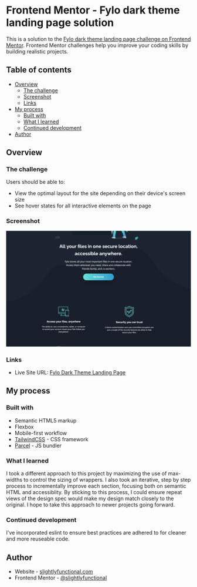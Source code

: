 # Frontend Mentor - Fylo dark theme landing page solution

This is a solution to the [Fylo dark theme landing page challenge on Frontend Mentor](https://www.frontendmentor.io/challenges/fylo-dark-theme-landing-page-5ca5f2d21e82137ec91a50fd). Frontend Mentor challenges help you improve your coding skills by building realistic projects. 

## Table of contents

- [Overview](#overview)
  - [The challenge](#the-challenge)
  - [Screenshot](#screenshot)
  - [Links](#links)
- [My process](#my-process)
  - [Built with](#built-with)
  - [What I learned](#what-i-learned)
  - [Continued development](#continued-development)
- [Author](#author)

## Overview

### The challenge

Users should be able to:

- View the optimal layout for the site depending on their device's screen size
- See hover states for all interactive elements on the page

### Screenshot

![Screenshot](./screenshot.png)

### Links

- Live Site URL: [Fylo Dark Theme Landing Page](https://slightlyfunctional.gitlab.io/fylo-dark-theme-landing-page)

## My process

### Built with

- Semantic HTML5 markup
- Flexbox
- Mobile-first workflow
- [TailwindCSS](https://tailwindcss.com/) - CSS framework
- [Parcel](https://parceljs.org/) - JS bundler

### What I learned

I took a different approach to this project by maximizing the use of max-widths to control the sizing of wrappers. I also took an iterative, 
step by step process to incrementally improve each section, focusing both on semantic HTML and accessiblity. By sticking to this process, 
I could ensure repeat views of the design spec would make my design match closely to the original. I hope to take this approach to newer projects
going forward.

### Continued development

I've incorporated eslint to ensure best practices are adhered to for cleaner and more reuseable code.

## Author

- Website - [slightlyfunctional.com](https://slightlyfunctional.com)
- Frontend Mentor - [@slightlyfunctional](https://www.frontendmentor.io/profile/slightlyfunctional)

